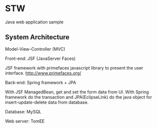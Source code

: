 # STW

Java web application sample


## System Architecture

Model-View-Controller (MVC)

Front-end: JSF (JavaServer Faces)

JSF framework with primefaces javascript library to present the user interface.
http://www.primefaces.org/

Back-end: Spring framework + JPA

With JSF ManagedBean, get and set the form data from UI.
With Spring framework do the transaction and JPA(EclipseLink) do the java object for insert-update-delete data from database.

Database: MySQL

Web server: TomEE



